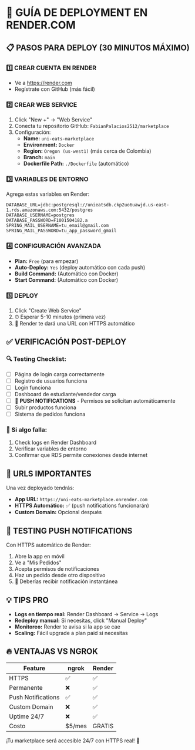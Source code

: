 # 🚀 GUÍA DE DEPLOYMENT EN RENDER.COM

## 📋 PASOS PARA DEPLOY (30 MINUTOS MÁXIMO)

### 1️⃣ CREAR CUENTA EN RENDER
- Ve a https://render.com
- Regístrate con GitHub (más fácil)

### 2️⃣ CREAR WEB SERVICE
1. Click "New +" → "Web Service"
2. Conecta tu repositorio GitHub: `FabianPalacios2512/marketplace`
3. Configuración:
   - **Name:** `uni-eats-marketplace`
   - **Environment:** `Docker`
   - **Region:** `Oregon (us-west1)` (más cerca de Colombia)
   - **Branch:** `main`
   - **Dockerfile Path:** `./Dockerfile` (automático)

### 3️⃣ VARIABLES DE ENTORNO
Agrega estas variables en Render:

```
DATABASE_URL=jdbc:postgresql://unieatsdb.ckp2uo6uawjd.us-east-1.rds.amazonaws.com:5432/postgres
DATABASE_USERNAME=postgres
DATABASE_PASSWORD=F1001504182.a
SPRING_MAIL_USERNAME=tu_email@gmail.com
SPRING_MAIL_PASSWORD=tu_app_password_gmail
```

### 4️⃣ CONFIGURACIÓN AVANZADA
- **Plan:** `Free` (para empezar)
- **Auto-Deploy:** `Yes` (deploy automático con cada push)
- **Build Command:** (Automático con Docker)
- **Start Command:** (Automático con Docker)

### 5️⃣ DEPLOY
1. Click "Create Web Service"
2. ⏰ Esperar 5-10 minutos (primera vez)
3. 🎉 Render te dará una URL con HTTPS automático

## ✅ VERIFICACIÓN POST-DEPLOY

### 🔍 Testing Checklist:
- [ ] Página de login carga correctamente
- [ ] Registro de usuarios funciona
- [ ] Login funciona
- [ ] Dashboard de estudiante/vendedor carga
- [ ] 🔔 **PUSH NOTIFICATIONS** - Permisos se solicitan automáticamente
- [ ] Subir productos funciona
- [ ] Sistema de pedidos funciona

### 🚨 Si algo falla:
1. Check logs en Render Dashboard
2. Verificar variables de entorno
3. Confirmar que RDS permite conexiones desde internet

## 🎯 URLS IMPORTANTES

Una vez deployado tendrás:
- **App URL:** `https://uni-eats-marketplace.onrender.com`
- **HTTPS Automático:** ✅ (push notifications funcionarán)
- **Custom Domain:** Opcional después

## 📱 TESTING PUSH NOTIFICATIONS

Con HTTPS automático de Render:
1. Abre la app en móvil
2. Ve a "Mis Pedidos"
3. Acepta permisos de notificaciones
4. Haz un pedido desde otro dispositivo
5. 🔔 Deberías recibir notificación instantánea

## 💡 TIPS PRO

- **Logs en tiempo real:** Render Dashboard → Service → Logs
- **Redeploy manual:** Si necesitas, click "Manual Deploy"
- **Monitoreo:** Render te avisa si la app se cae
- **Scaling:** Fácil upgrade a plan paid si necesitas

## 🔥 VENTAJAS VS NGROK

| Feature | ngrok | Render |
|---------|-------|--------|
| HTTPS | ✅ | ✅ |
| Permanente | ❌ | ✅ |
| Push Notifications | ✅ | ✅ |
| Custom Domain | ❌ | ✅ |
| Uptime 24/7 | ❌ | ✅ |
| Costo | $5/mes | GRATIS |

¡Tu marketplace será accesible 24/7 con HTTPS real! 🚀